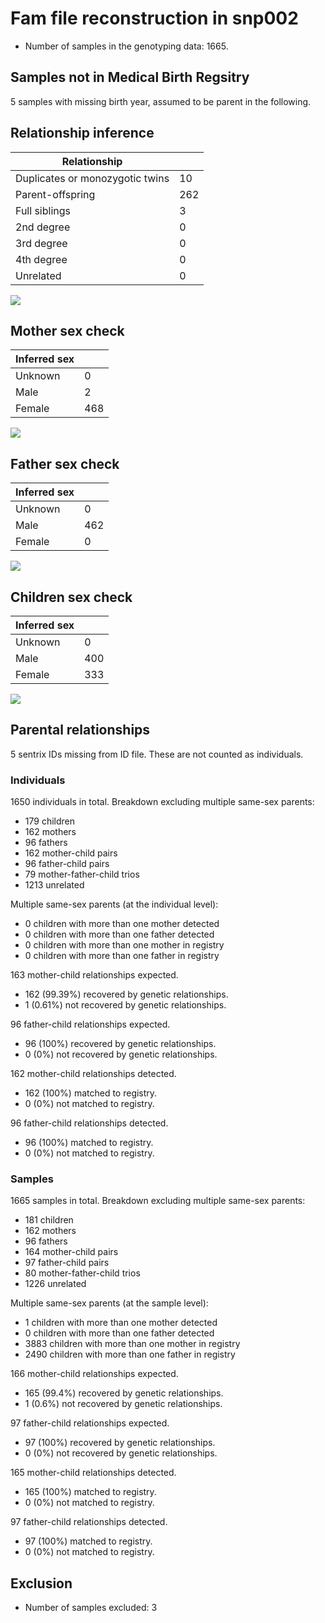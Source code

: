 # Fam file reconstruction in snp002
- Number of samples in the genotyping data: 1665.
## Samples not in Medical Birth Regsitry
5 samples with missing birth year, assumed to be parent in the following.
## Relationship inference
| Relationship |   |
| ------------ | - |
| Duplicates or monozygotic twins| 10 |
| Parent-offspring| 262 |
| Full siblings| 3 |
| 2nd degree| 0 |
| 3rd degree| 0 |
| 4th degree| 0 |
| Unrelated| 0 |

![](fam_reconstruction/ibd_plot.png)
## Mother sex check
| Inferred sex |   |
| ------------ | - |
| Unknown | 0 |
| Male | 2 |
| Female | 468 |

![](fam_reconstruction/mother_sex_plot.png)
## Father sex check
| Inferred sex |   |
| ------------ | - |
| Unknown | 0 |
| Male | 462 |
| Female | 0 |

![](fam_reconstruction/father_sex_plot.png)
## Children sex check
| Inferred sex |   |
| ------------ | - |
| Unknown | 0 |
| Male | 400 |
| Female | 333 |

![](fam_reconstruction/children_sex_plot.png)
## Parental relationships
5 sentrix IDs missing from ID file. These are not counted as individuals.
###  Individuals
1650 individuals in total. Breakdown excluding multiple same-sex parents:
 -  179 children
 -  162 mothers
 -  96 fathers
 -  162 mother-child pairs
 -  96 father-child pairs
 -  79 mother-father-child trios
 -  1213 unrelated

Multiple same-sex parents (at the individual level):
 -  0 children with more than one mother detected
 -  0 children with more than one father detected
 -  0 children with more than one mother in registry
 -  0 children with more than one father in registry

163 mother-child relationships expected.
- 162 (99.39%) recovered by genetic relationships.
- 1 (0.61%) not recovered by genetic relationships.


96 father-child relationships expected.
- 96 (100%) recovered by genetic relationships.
- 0 (0%) not recovered by genetic relationships.


162 mother-child relationships detected.
- 162 (100%) matched to registry.
- 0 (0%) not matched to registry.


96 father-child relationships detected.
- 96 (100%) matched to registry.
- 0 (0%) not matched to registry.


###  Samples
1665 samples in total. Breakdown excluding multiple same-sex parents:
 -  181 children
 -  162 mothers
 -  96 fathers
 -  164 mother-child pairs
 -  97 father-child pairs
 -  80 mother-father-child trios
 -  1226 unrelated

Multiple same-sex parents (at the sample level):
 -  1 children with more than one mother detected
 -  0 children with more than one father detected
 -  3883 children with more than one mother in registry
 -  2490 children with more than one father in registry

166 mother-child relationships expected.
- 165 (99.4%) recovered by genetic relationships.
- 1 (0.6%) not recovered by genetic relationships.


97 father-child relationships expected.
- 97 (100%) recovered by genetic relationships.
- 0 (0%) not recovered by genetic relationships.


165 mother-child relationships detected.
- 165 (100%) matched to registry.
- 0 (0%) not matched to registry.


97 father-child relationships detected.
- 97 (100%) matched to registry.
- 0 (0%) not matched to registry.


## Exclusion
- Number of samples excluded: 3
